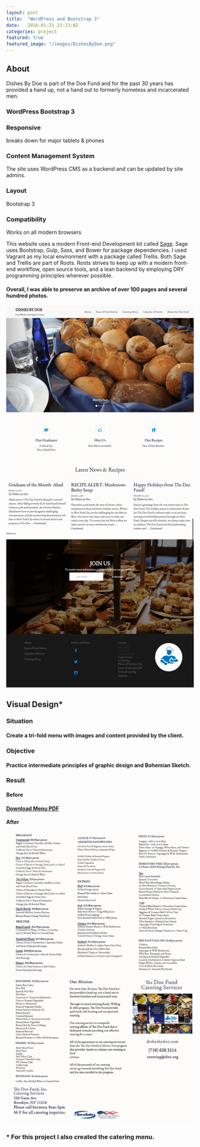 ```yaml
---
layout: post
title:  "WordPress and Bootstrap 3"
date:   2016-01-21 23:13:02
categories: project
featured: true
featured_image: "/images/DishesByDoe.png"
---
```


<div class="row">
	<div class="col-xs-12 col-sm-6 col-md-6 col-lg-6">
		<h2>About</h2>
		<p>
			Dishes By Doe is part of the Doe Fund and for the past 30 years has provided a hand up, not a hand out to formerly homeless and incarcerated men.
		</p>
		<h3>WordPress Bootstrap 3</h3>
		<h3>Responsive</h3>
		<p>breaks down for major tablets & phones</p>
		<h3>Content Management System</h3>
		<p>The site uses WordPress CMS as a backend and can be updated by site admins.</p>
		<h3>Layout</h3>
		<p>Bootstrap 3</p>
		<h3> Compatibility</h3>
		<p>Works on all modern browsers</p>
		<p>
			This website uses a modern Front-end Development kit called <a href="https://roots.io/sage/">Sage</a>.  Sage uses Bootstrap, Gulp, Sass, and Bower for package dependencies.  I used Vagrant as my local environment with a package called Trellis.  Both Sage and Trellis are part of Roots. Roots strives to keep up with a modern front-end workflow, open source tools, and a lean backend by employing DRY programming principles wherever possible.
		</p>
		<h4>
			Overall, I was able to preserve an archive of over 100 pages and several hundred photos.
		</h4>
	</div>
	<div class="col-xs-12 col-sm-6 col-md-6 col-lg-6">
		<img src="/images/DishesByDoe.png" alt="Nonprofit Theme Website Screenshot">
	</div>
</div>
<div class="row">
	<h2 class="align-left col-xs-12 col-sm-12 col-md-12 col-lg-12">	Visual Design*
	</h2>
</div>
<div class="row">
	<div class="col-xs-12 col-sm-12 col-md-12 col-lg-12">
		<h3>Situation</h3>
		<h4>
			Create a tri-fold menu with images and content provided by the client.
		</h4>
		<h3>Objective</h3>
		<h4>
			Practice intermediate principles of graphic design and Bohemian Sketch.
		</h4>
	</div>
</div>
<div class="row text-center">
	<h3>Result</h3>
	<h4>Before</h4>
	<h4><a href="/images/BeforeMenu.pdf">Download Menu PDF</a></h4>
	<h4>After</h4>
	<img src="/images/InsideMenu.jpg" alt="Trifold Menu Inside">
	<img src="/images/OutsideMenu.jpg" alt="Trifold Menu Outside">
	<h3>* For this project I also created the catering menu.</h3>
</div>